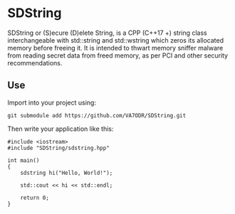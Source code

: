 # SDString
SDString or (S)ecure (D)elete String, is a CPP (C++17 +) string class interchangeable with std::string and std::wstring which zeros its allocated memory before freeing it. It is intended to thwart memory sniffer malware from reading secret data from freed memory, as per PCI and other security recommendations.

## Use
Import into your project using:

    git submodule add https://github.com/VA7ODR/SDString.git

Then write your application like this:

    #include <iostream>
    #include "SDString/sdstring.hpp"

    int main()
    {
        sdstring hi("Hello, World!");
      
        std::cout << hi << std::endl;
      
        return 0;
    }
